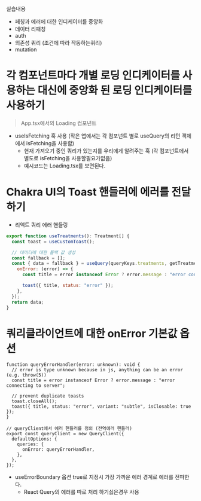 실습내용

- 페칭과 에러에 대한 인디케이터를 중앙화
- 데이터 리패칭
- auth
- 의존성 쿼리 (조건에 따라 작동하는쿼리)
- mutation

# 각 컴포넌트마다 개별 로딩 인디케이터를 사용하는 대신에 중앙화 된 로딩 인디케이터를 사용하기

> App.tsx에서의 Loading 컴포넌트

- useIsFetching 훅 사용 (작은 앱에서는 각 컴포넌트 별로 useQuery의 리턴 객체에서 isFetching을 사용함)
  - 현재 가져오기 중인 쿼리가 있는지를 우리에게 알려주는 훅 (각 컴포넌트에서 별도로 isFetching을 사용할필요가없음)
  - 예시코드는 Loading.tsx를 보면된다.

# Chakra UI의 Toast 핸들러에 에러를 전달하기

- 리액트 쿼리 에러 핸들링

```jsx
export function useTreatments(): Treatment[] {
  const toast = useCustomToast();

  // 데이터에 대한 폴백 값 생성
  const fallback = [];
  const { data = fallback } = useQuery(queryKeys.treatments, getTreatments, {
    onError: (error) => {
      const title = error instanceof Error ? error.message : "error connecting to the server";

      toast({ title, status: "error" });
    },
  });
  return data;
}
```

# 쿼리클라이언트에 대한 onError 기본값 옵션

```tsx
function queryErrorHandler(error: unknown): void {
  // error is type unknown because in js, anything can be an error (e.g. throw(5))
  const title = error instanceof Error ? error.message : "error connecting to server";

  // prevent duplicate toasts
  toast.closeAll();
  toast({ title, status: "error", variant: "subtle", isClosable: true });
}

// queryClient에서 에러 핸들러를 정의 (전역에러 핸들러)
export const queryClient = new QueryClient({
  defaultOptions: {
    queries: {
      onError: queryErrorHandler,
    },
  },
});
```

- useErrorBoundary 옵션 true로 지정시 가장 가까운 에러 경계로 에러를 전파한다.
  - React Query의 에러를 따로 처리 하기싫은경우 사용

